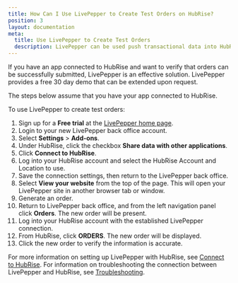 ```yaml
---
title: How Can I Use LivePepper to Create Test Orders on HubRise?
position: 3
layout: documentation
meta:
  title: Use LivePepper to Create Test Orders
  description: LivePepper can be used push transactional data into HubRise.
---
```


If you have an app connected to HubRise and want to verify that orders can be successfully submitted, LivePepper is an effective solution. LivePepper provides a free 30 day demo that can be extended upon request.

The steps below assume that you have your app connected to HubRise.

To use LivePepper to create test orders:

1. Sign up for a **Free trial** at the [LivePepper home page](https://www.livepepper.com/).
1. Login to your new LivePepper back office account.
1. Select **Settings** > **Add-ons**.
1. Under HubRise, click the checkbox **Share data with other applications**.
1. Click **Connect to HubRise**.
1. Log into your HubRise account and select the HubRise Account and Location to use.
1. Save the connection settings, then return to the LivePepper back office.
1. Select **View your website** from the top of the page. This will open your LivePepper site in another browser tab or window.
1. Generate an order.
1. Return to LivePepper back office, and from the left navigation panel click **Orders**. The new order will be present.
1. Log into your HubRise account with the established LivePepper connection.
1. From HubRise, click **ORDERS**. The new order will be displayed.
1. Click the new order to verify the information is accurate.

For more information on setting up LivePepper with HubRise, see [Connect to HubRise](/apps/livepepper/connect-hubrise/). For information on troubleshooting the connection between LivePepper and HubRise, see [Troubleshooting](/apps/livepepper/troubleshooting/).
